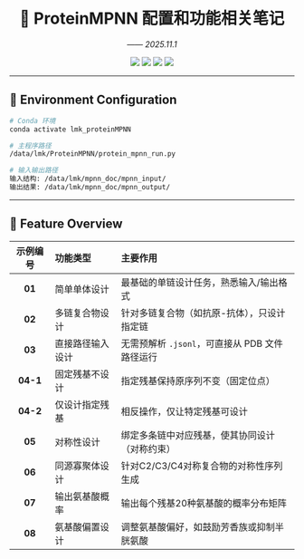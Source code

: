 <h1 align="center">🧬 ProteinMPNN 配置和功能相关笔记</h1>

<p align="center">
  <i> —— 2025.11.1</i>
</p>

<p align="center">
  <img src="https://img.shields.io/badge/Python-3.8+-blue?logo=python&logoColor=white" />
  <img src="https://img.shields.io/badge/Framework-PyTorch-orange?logo=pytorch" />
  <img src="https://img.shields.io/badge/Platform-Linux-lightgrey?logo=linux" />
  <img src="https://img.shields.io/badge/Status-Complete-brightgreen" />
</p>

---

## 🧪 Environment Configuration

```bash
# Conda 环境
conda activate lmk_proteinMPNN

# 主程序路径
/data/lmk/ProteinMPNN/protein_mpnn_run.py

# 输入输出路径
输入结构: /data/lmk/mpnn_doc/mpnn_input/
输出结果: /data/lmk/mpnn_doc/mpnn_output/
```

---

## 🧱 Feature Overview

| 示例编号 | 功能类型 | 主要作用 |
|:--:|:--|:--|
| **01** | 简单单体设计 | 最基础的单链设计任务，熟悉输入/输出格式 |
| **02** | 多链复合物设计 | 针对多链复合物（如抗原-抗体），只设计指定链 |
| **03** | 直接路径输入设计 | 无需预解析 `.jsonl`，可直接从 PDB 文件路径运行 |
| **04-1** | 固定残基不设计 | 指定残基保持原序列不变（固定位点） |
| **04-2** | 仅设计指定残基 | 相反操作，仅让特定残基可设计 |
| **05** | 对称性设计 | 绑定多条链中对应残基，使其协同设计（对称约束） |
| **06** | 同源寡聚体设计 | 针对C2/C3/C4对称复合物的对称性序列生成 |
| **07** | 输出氨基酸概率 | 输出每个残基20种氨基酸的概率分布矩阵 |
| **08** | 氨基酸偏置设计 | 调整氨基酸偏好，如鼓励芳香族或抑制半胱氨酸 |

